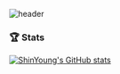![header](https://capsule-render.vercel.app/api?type=venom&color=random&height=300&section=header&text=FE%20김신영&fontSize=90)

### 🏆 Stats
[![ShinYoung's GitHub stats](https://github-readme-stats-ruby-one.vercel.app/api?username=ShinYoung-Kim&show_icons=true)](https://github.com/anuraghazra/github-readme-stats)
